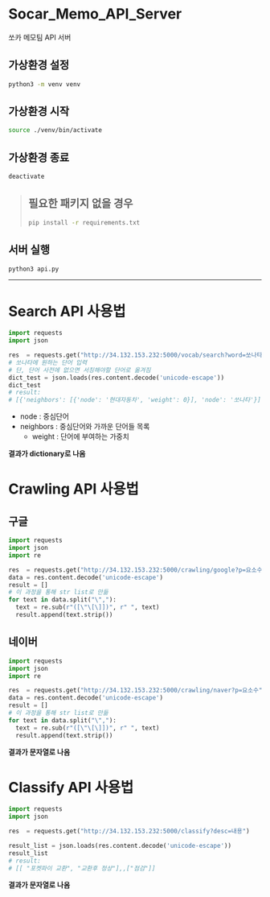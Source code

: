 # Socar_Memo_API_Server
쏘카 메모팀  API 서버

## 가상환경 설정
```bash
python3 -m venv venv
```
## 가상환경 시작
```bash
source ./venv/bin/activate 
```

## 가상환경 종료
```bash
deactivate
```

> ## 필요한 패키지 없을 경우
> ```bash
> pip install -r requirements.txt
> ```

## 서버 실행
```bash
python3 api.py
```

****

# Search API 사용법

```python
import requests
import json

res  = requests.get("http://34.132.153.232:5000/vocab/search?word=쏘나타")
# 쏘나타에 원하는 단어 입력
# 단, 단어 사전에 없으면 서칭해야할 단어로 옮겨짐
dict_test = json.loads(res.content.decode('unicode-escape'))
dict_test
# result:
# [{'neighbors': [{'node': '현대자동차', 'weight': 0}], 'node': '쏘나타'}]
```

* node : 중심단어
* neighbors : 중심단어와 가까운 단어들 목록
  * weight : 단어에 부여하는 가중치
  
**결과가 dictionary로 나옴**

# Crawling API 사용법
## 구글
```python
import requests
import json
import re

res  = requests.get("http://34.132.153.232:5000/crawling/google?p=요소수")
data = res.content.decode('unicode-escape')
result = []
# 이 과정을 통해 str list로 만듦
for text in data.split("\","):
  text = re.sub(r"([\"\[\]])", r" ", text)
  result.append(text.strip())
```

## 네이버

```python
import requests
import json
import re

res  = requests.get("http://34.132.153.232:5000/crawling/naver?p=요소수")
data = res.content.decode('unicode-escape')
result = []
# 이 과정을 통해 str list로 만듦
for text in data.split("\","):
  text = re.sub(r"([\"\[\]])", r" ", text)
  result.append(text.strip())
```

**결과가 문자열로 나옴**

# Classify API 사용법

```python
import requests
import json

res  = requests.get("http://34.132.153.232:5000/classify?desc=내용")

result_list = json.loads(res.content.decode('unicode-escape'))
result_list
# result:
# [[ "포켓파이 교환", "교환후 정상"],,["점검"]]
```

**결과가 문자열로 나옴**
